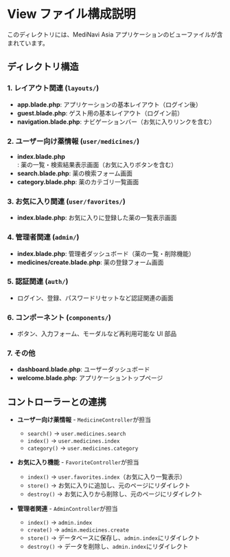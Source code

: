 # View ファイル構成説明

このディレクトリには、MediNavi Asia アプリケーションのビューファイルが含まれています。

## ディレクトリ構造

### 1. レイアウト関連 (`layouts/`)

- **app.blade.php**: アプリケーションの基本レイアウト（ログイン後）
- **guest.blade.php**: ゲスト用の基本レイアウト（ログイン前）
- **navigation.blade.php**: ナビゲーションバー（お気に入りリンクを含む）

### 2. ユーザー向け薬情報 (`user/medicines/`)

- **index.blade.php**: 薬の一覧・検索結果表示画面（お気に入りボタンを含む）
- **search.blade.php**: 薬の検索フォーム画面
- **category.blade.php**: 薬のカテゴリ一覧画面

### 3. お気に入り関連 (`user/favorites/`)

- **index.blade.php**: お気に入りに登録した薬の一覧表示画面

### 4. 管理者関連 (`admin/`)

- **index.blade.php**: 管理者ダッシュボード（薬の一覧・削除機能）
- **medicines/create.blade.php**: 薬の登録フォーム画面

### 5. 認証関連 (`auth/`)

- ログイン、登録、パスワードリセットなど認証関連の画面

### 6. コンポーネント (`components/`)

- ボタン、入力フォーム、モーダルなど再利用可能な UI 部品

### 7. その他

- **dashboard.blade.php**: ユーザーダッシュボード
- **welcome.blade.php**: アプリケーショントップページ

## コントローラーとの連携

- **ユーザー向け薬情報** - `MedicineController`が担当

    - `search()` → `user.medicines.search`
    - `index()` → `user.medicines.index`
    - `category()` → `user.medicines.category`

- **お気に入り機能** - `FavoriteController`が担当

    - `index()` → `user.favorites.index`（お気に入り一覧表示）
    - `store()` → お気に入りに追加し、元のページにリダイレクト
    - `destroy()` → お気に入りから削除し、元のページにリダイレクト

- **管理者関連** - `AdminController`が担当
    - `index()` → `admin.index`
    - `create()` → `admin.medicines.create`
    - `store()` → データベースに保存し、`admin.index`にリダイレクト
    - `destroy()` → データを削除し、`admin.index`にリダイレクト
